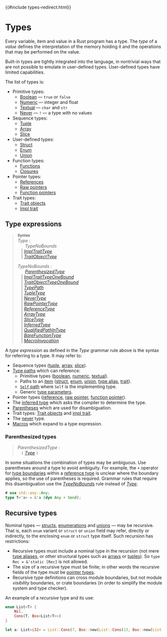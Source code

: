 {{#include types-redirect.html}}
# Types

Every variable, item and value in a Rust program has a type. The _type_ of a
*value* defines the interpretation of the memory holding it and the operations
that may be performed on the value.

Built-in types are tightly integrated into the language, in nontrivial ways
that are not possible to emulate in user-defined types. User-defined types have
limited capabilities.

The list of types is:

* Primitive types:
    * [Boolean] — `true` or `false`
    * [Numeric] — integer and float
    * [Textual] — `char` and `str`
    * [Never] — `!` — a type with no values
* Sequence types:
    * [Tuple]
    * [Array]
    * [Slice]
* User-defined types:
    * [Struct]
    * [Enum]
    * [Union]
* Function types:
    * [Functions]
    * [Closures]
* Pointer types:
    * [References]
    * [Raw pointers]
    * [Function pointers]
* Trait types:
    * [Trait objects]
    * [Impl trait]

## Type expressions

> **<sup>Syntax</sup>**\
> _Type_ :\
> &nbsp;&nbsp; &nbsp;&nbsp; _TypeNoBounds_\
> &nbsp;&nbsp; | [_ImplTraitType_]\
> &nbsp;&nbsp; | [_TraitObjectType_]
>
> _TypeNoBounds_ :\
> &nbsp;&nbsp; &nbsp;&nbsp; [_ParenthesizedType_]\
> &nbsp;&nbsp; | [_ImplTraitTypeOneBound_]\
> &nbsp;&nbsp; | [_TraitObjectTypeOneBound_]\
> &nbsp;&nbsp; | [_TypePath_]\
> &nbsp;&nbsp; | [_TupleType_]\
> &nbsp;&nbsp; | [_NeverType_]\
> &nbsp;&nbsp; | [_RawPointerType_]\
> &nbsp;&nbsp; | [_ReferenceType_]\
> &nbsp;&nbsp; | [_ArrayType_]\
> &nbsp;&nbsp; | [_SliceType_]\
> &nbsp;&nbsp; | [_InferredType_]\
> &nbsp;&nbsp; | [_QualifiedPathInType_]\
> &nbsp;&nbsp; | [_BareFunctionType_]\
> &nbsp;&nbsp; | [_MacroInvocation_]

A _type expression_ as defined in the _Type_ grammar rule above is the syntax
for referring to a type. It may refer to:

* Sequence types ([tuple], [array], [slice]).
* [Type paths] which can reference:
    * Primitive types ([boolean], [numeric], [textual]).
    * Paths to an [item] ([struct], [enum], [union], [type alias], [trait]).
    * [`Self` path] where `Self` is the implementing type.
    * Generic [type parameters].
* Pointer types ([reference], [raw pointer], [function pointer]).
* The [inferred type] which asks the compiler to determine the type.
* [Parentheses] which are used for disambiguation.
* Trait types: [Trait objects] and [impl trait].
* The [never] type.
* [Macros] which expand to a type expression.

### Parenthesized types

> _ParenthesizedType_ :\
> &nbsp;&nbsp; `(` [_Type_] `)`

In some situations the combination of types may be ambiguous. Use parentheses
around a type to avoid ambiguity. For example, the `+` operator for [type
boundaries] within a [reference type] is unclear where the
boundary applies, so the use of parentheses is required. Grammar rules that
require this disambiguation use the [_TypeNoBounds_] rule instead of
[_Type_].

```rust
# use std::any::Any;
type T<'a> = &'a (dyn Any + Send);
```

## Recursive types

Nominal types &mdash; [structs], [enumerations] and [unions] &mdash; may be
recursive. That is, each `enum` variant or `struct` or `union` field may
refer, directly or indirectly, to the enclosing `enum` or `struct` type
itself. Such recursion has restrictions:

* Recursive types must include a nominal type in the recursion (not mere [type
  aliases], or other structural types such as [arrays] or [tuples]). So `type
  Rec = &'static [Rec]` is not allowed.
* The size of a recursive type must be finite; in other words the recursive
  fields of the type must be [pointer types].
* Recursive type definitions can cross module boundaries, but not module
  *visibility* boundaries, or crate boundaries (in order to simplify the module
  system and type checker).

An example of a *recursive* type and its use:

```rust
enum List<T> {
    Nil,
    Cons(T, Box<List<T>>)
}

let a: List<i32> = List::Cons(7, Box::new(List::Cons(13, Box::new(List::Nil))));
```

[_ArrayType_]: ../types/array.md
[_BareFunctionType_]: ../types/function-pointer.md
[_ImplTraitTypeOneBound_]: ../types/impl-trait.md
[_ImplTraitType_]: ../types/impl-trait.md
[_InferredType_]: ../types/inferred.md
[_MacroInvocation_]: ../macros.md#macro-invocation
[_NeverType_]: ../types/never.md
[_ParenthesizedType_]: ../types.md#parenthesized-types
[_QualifiedPathInType_]: ../paths.md#qualified-paths
[_RawPointerType_]: ../types/pointer.md#raw-pointers-const-and-mut
[_ReferenceType_]: ../types/pointer.md#shared-references-
[_SliceType_]: ../types/slice.md
[_TraitObjectTypeOneBound_]: ../types/trait-object.md
[_TraitObjectType_]: ../types/trait-object.md
[_TupleType_]: ../types/tuple.md#tuple-types
[_TypeNoBounds_]: ../types.md#type-expressions
[_TypePath_]: ../paths.md#paths-in-types
[_Type_]: ../types.md#type-expressions

[Array]: ../types/array.md
[Boolean]: ../types/boolean.md
[Closures]: ../types/closure.md
[Enum]: ../types/enum.md
[Function pointers]: ../types/function-pointer.md
[Functions]: ../types/function-item.md
[Impl trait]: ../types/impl-trait.md
[Macros]: ../macros.md
[Numeric]: ../types/numeric.md
[Parentheses]: #parenthesized-types
[Raw pointers]: ../types/pointer.md#raw-pointers-const-and-mut
[References]: ../types/pointer.md#shared-references-
[Slice]: ../types/slice.md
[Struct]: ../types/struct.md
[Textual]: ../types/textual.md
[Trait objects]: ../types/trait-object.md
[Tuple]: ../types/tuple.md
[Type paths]: ../paths.md#paths-in-types
[Union]: ../types/union.md
[`Self` path]: ../paths.md#self-1
[arrays]: ../types/array.md
[enumerations]: ../types/enum.md
[function pointer]: ../types/function-pointer.md
[inferred type]: ../types/inferred.md
[item]: ../items.md
[never]: ../types/never.md
[pointer types]: ../types/pointer.md
[raw pointer]: ../types/pointer.md#raw-pointers-const-and-mut
[reference type]: ../types/pointer.md#shared-references-
[reference]: ../types/pointer.md#shared-references-
[structs]: ../types/struct.md
[trait]: ../types/trait-object.md
[tuples]: ../types/tuple.md
[type alias]: ../items/type-aliases.md
[type aliases]: ../items/type-aliases.md
[type boundaries]: ../trait-bounds.md
[type parameters]: ../types/parameters.md
[unions]: ../types/union.md
